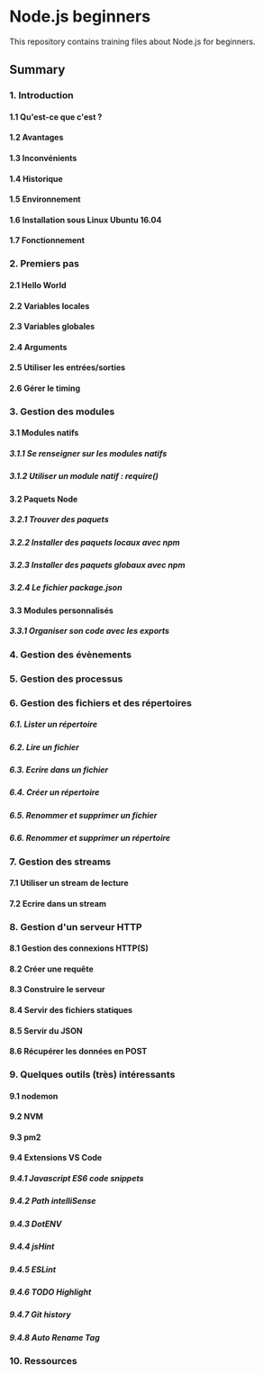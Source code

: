 # Node.js beginners

This repository contains training files about Node.js for beginners.

## Summary

### 1. Introduction

  #### 1.1 Qu'est-ce que c'est ?

  #### 1.2 Avantages

  #### 1.3 Inconvénients

  #### 1.4 Historique

  #### 1.5 Environnement

  #### 1.6 Installation sous Linux Ubuntu 16.04

  #### 1.7 Fonctionnement

### 2. Premiers pas

  #### 2.1 Hello World

  #### 2.2 Variables locales

  #### 2.3 Variables globales

  #### 2.4 Arguments

  #### 2.5 Utiliser les entrées/sorties

  #### 2.6 Gérer le timing 

### 3. Gestion des modules

#### 3.1 Modules natifs

  ##### 3.1.1 Se renseigner sur les modules natifs

  ##### 3.1.2 Utiliser un module natif : require()

#### 3.2 Paquets Node

  ##### 3.2.1 Trouver des paquets

  ##### 3.2.2 Installer des paquets locaux avec npm

  ##### 3.2.3 Installer des paquets globaux avec npm

  ##### 3.2.4 Le fichier package.json

#### 3.3 Modules personnalisés

  ##### 3.3.1 Organiser son code avec les exports

### 4. Gestion des évènements

### 5. Gestion des processus

### 6. Gestion des fichiers et des répertoires

  ##### 6.1. Lister un répertoire

  ##### 6.2. Lire un fichier

  ##### 6.3. Ecrire dans un fichier

  ##### 6.4. Créer un répertoire

  ##### 6.5. Renommer et supprimer un fichier

  ##### 6.6. Renommer et supprimer un répertoire

### 7. Gestion des streams

  #### 7.1 Utiliser un stream de lecture

  #### 7.2 Ecrire dans un stream

### 8. Gestion d'un serveur HTTP

  #### 8.1 Gestion des connexions HTTP(S)

  #### 8.2 Créer une requête

  #### 8.3 Construire le serveur

  #### 8.4 Servir des fichiers statiques

  #### 8.5 Servir du JSON

  #### 8.6 Récupérer les données en POST

### 9. Quelques outils (très) intéressants

  #### 9.1 nodemon

  #### 9.2 NVM

  #### 9.3 pm2 

  #### 9.4 Extensions VS Code

  ##### 9.4.1 Javascript ES6 code snippets

  ##### 9.4.2 Path intelliSense

  ##### 9.4.3 DotENV

  ##### 9.4.4 jsHint

  ##### 9.4.5 ESLint

  ##### 9.4.6 TODO Highlight

  ##### 9.4.7 Git history

  ##### 9.4.8 Auto Rename Tag

### 10. Ressources

